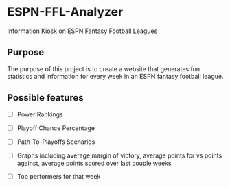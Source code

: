 # ESPN-FFL-Analyzer
Information Kiosk on ESPN Fantasy Football Leagues

## Purpose
The purpose of this project is to create a website that generates fun statistics and information for every week in an ESPN fantasy football league.

## Possible features

- [ ] Power Rankings

- [ ] Playoff Chance Percentage

- [ ] Path-To-Playoffs Scenarios

- [ ] Graphs including average margin of victory, average points for vs points against, average points scored over last couple weeks

- [ ] Top performers for that week
